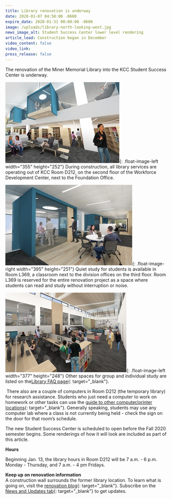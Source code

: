 ```yaml
---
title: Library renovation is underway
date: 2020-01-07 04:58:00 -0600
expire_date: 2020-01-31 00:00:00 -0600
image: /uploads/library-north-looking-west.jpg
news_image_alt: Student Success Center lower level rendering
article_lead: Construction began in December
video_content: false
video_link:
press_release: false
---
```


The renovation of the Miner Memorial Library into the KCC Student Success Center is underway.

![](/uploads/library-north-looking-east.jpg){: .float-image-left width="355" height="252"}&nbsp;During construction, all library services are operating out of KCC Room D212, on the second floor of the Workforce Development Center, next to the Foundation Office. &nbsp;

![](/uploads/tutoring-looking-east.jpg){: .float-image-right width="395" height="251"}&nbsp;Quiet study for students is available in Room L369, a classroom next to the division offices on the third floor. Room L369 is reserved for the entire renovation project as a space where students can read and study without interruption or noise. &nbsp;

![](/uploads/library-south-looking-east.jpg){: .float-image-left width="377" height="248"}&nbsp;Other spaces for group and individual study are listed on the[Library FAQ page](https://kcc.libanswers.com/library/faq/270883){: target="_blank"}.

&nbsp;There also are a couple of computers in Room D212 (the temporary library) for research assistance. Students who just need a computer to work on homework or other tasks can use the [guide to other computer/printer locations](https://kcc.libanswers.com/library/faq/270159){: target="_blank"}. Generally speaking, students may use any computer lab where a class is not currently being held - check the sign on the door for that room’s schedule.

The new Student Success Center is scheduled to open before the Fall 2020 semester begins. Some renderings of how it will look are included as part of this article.

**Hours**

Beginning Jan. 13, the library hours in Room D212 will be 7 a.m. - 6 p.m. Monday - Thursday, and 7 a.m. - 4 pm Fridays.&nbsp;

**Keep up on renovation information**<br>A construction wall surrounds the former library location. To learn what is going on, visit the [renovation blog](https://kcc.libguides.com/renovation){: target="_blank"}. Subscribe on the [News and Updates tab](https://kcc.libguides.com/renovation/updates){: target="_blank"}&nbsp;to get updates.&nbsp;